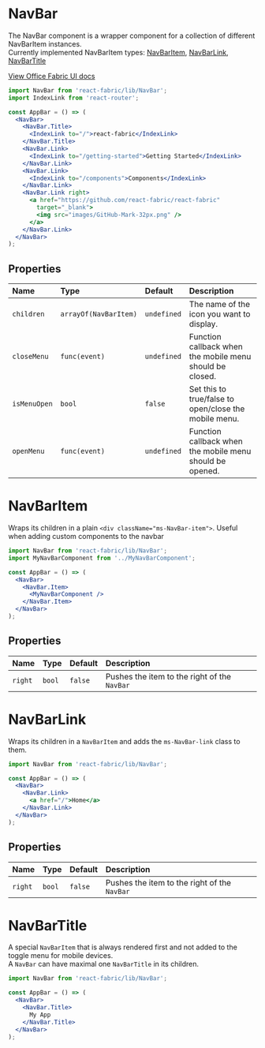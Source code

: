 # NavBar 

The NavBar component is a wrapper component for a collection of different NavBarItem instances. <br>
Currently implemented NavBarItem types: [NavBarItem](#navbaritem), [NavBarLink](#navbarlink), [NavBarTitle](#navbartitle)

<a href="http://dev.office.com/fabric/components/navbar" target="_blank">View Office Fabric UI docs</a>

```jsx
import NavBar from 'react-fabric/lib/NavBar';
import IndexLink from 'react-router';

const AppBar = () => (
  <NavBar>
    <NavBar.Title>
      <IndexLink to="/">react-fabric</IndexLink>
    </NavBar.Title>
    <NavBar.Link>
      <IndexLink to="/getting-started">Getting Started</IndexLink>
    </NavBar.Link>
    <NavBar.Link>
      <IndexLink to="/components">Components</IndexLink>
    </NavBar.Link>
    <NavBar.Link right>
      <a href="https://github.com/react-fabric/react-fabric"
        target="_blank">
        <img src="images/GitHub-Mark-32px.png" />
      </a>
    </NavBar.Link>
  </NavBar>
);
```

## Properties

| Name         | Type                  | Default     | Description                                              |
| :-----       | :-----                | :-----      | :-----                                                   |
| `children`   | `arrayOf(NavBarItem)` | `undefined` | The name of the icon you want to display.                |
| `closeMenu`  | `func(event)`         | `undefined` | Function callback when the mobile menu should be closed. |
| `isMenuOpen` | `bool`                | `false`     | Set this to true/false to open/close the mobile menu.    |
| `openMenu`   | `func(event)`         | `undefined` | Function callback when the mobile menu should be opened. |

# NavBarItem

Wraps its children in a plain `<div className="ms-NavBar-item">`.
Useful when adding custom components to the navbar

```jsx
import NavBar from 'react-fabric/lib/NavBar';
import MyNavBarComponent from '../MyNavBarComponent';

const AppBar = () => (
  <NavBar>
    <NavBar.Item>
      <MyNavBarComponent />
    </NavBar.Item>
  </NavBar>
);
```

## Properties

| Name       | Type   | Default     | Description                                  |
| :-----     | :----- | :-----      | :-----                                       |
| `right`    | `bool` | `false`     | Pushes the item to the right of the `NavBar` |

# NavBarLink

Wraps its children in a `NavBarItem` and adds the `ms-NavBar-link` class to them.

```jsx
import NavBar from 'react-fabric/lib/NavBar';

const AppBar = () => (
  <NavBar>
    <NavBar.Link>
      <a href="/">Home</a>
    </NavBar.Link>
  </NavBar>
);
```

## Properties

| Name       | Type   | Default     | Description                                  |
| :-----     | :----- | :-----      | :-----                                       |
| `right`    | `bool` | `false`     | Pushes the item to the right of the `NavBar` |

# NavBarTitle

A special `NavBarItem` that is always rendered first and not added to the toggle menu for mobile devices.<br>
A `NavBar` can have maximal one `NavBarTitle` in its children.

```jsx
import NavBar from 'react-fabric/lib/NavBar';

const AppBar = () => (
  <NavBar>
    <NavBar.Title>
      My App 
    </NavBar.Title>
  </NavBar>
);
```
